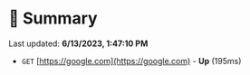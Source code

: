 # 📖 Summary
Last updated: **6/13/2023, 1:47:10 PM**

- `GET` [https://google.com](https://google.com) - **Up** (195ms)
